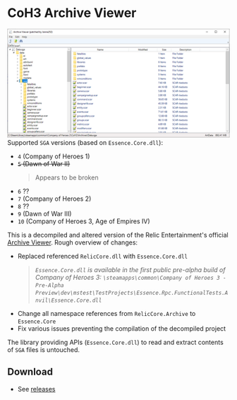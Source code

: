 
# CoH3 Archive Viewer
![](/preview.png)
Supported `SGA` versions (based on `Essence.Core.dll`):
- `4` (Company of Heroes 1)
- ~~`5` (Dawn of War II)~~
    > Appears to be broken
- `6` ??
- `7` (Company of Heroes 2)
- `8` ??
- `9` (Dawn of War III)
- `10` (Company of Heroes 3, Age of Empires IV)

This is a decompiled and altered version of the Relic Entertainment's official [Archive Viewer](http://modding.companyofheroes.com/archive-viewer). Rough overview of changes:
- Replaced referenced `RelicCore.dll` with `Essence.Core.dll`
   > _`Essence.Core.dll` is available in the first public pre-alpha build of Company of Heroes 3: `\steamapps\common\Company of Heroes 3 - Pre-Alpha Preview\dev\mstest\TestProjects\Essence.Rpc.FunctionalTests.Anvil\Essence.Core.dll`_
- Change all namespace references from `RelicCore.Archive` to `Essence.Core`
- Fix various issues preventing the compilation of the decompiled project

The library providing APIs (`Essence.Core.dll`) to read and extract contents of `SGA` files is untouched.

## Download
- See [releases](https://github.com/Janne252/coh3-archive-viewer/releases)
